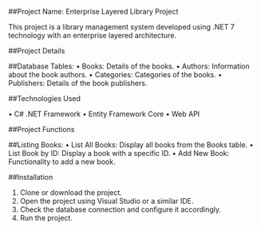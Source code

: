 
##Project Name: Enterprise Layered Library Project

This project is a library management system developed using .NET 7 technology with an enterprise layered architecture.

##Project Details

##Database Tables:
  • Books: Details of the books.
  • Authors: Information about the book authors.
  • Categories: Categories of the books.
  • Publishers: Details of the book publishers.

##Technologies Used

• C# .NET Framework
• Entity Framework Core
• Web API

##Project Functions

##Listing Books:
  • List All Books: Display all books from the Books table.
  • List Book by ID: Display a book with a specific ID.
  • Add New Book: Functionality to add a new book.

##Installation

1. Clone or download the project.
2. Open the project using Visual Studio or a similar IDE.
3. Check the database connection and configure it accordingly.
4. Run the project.
